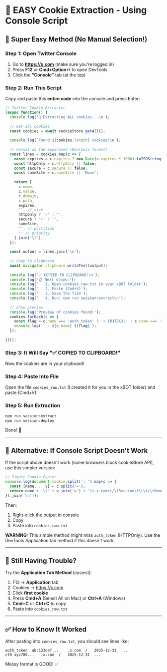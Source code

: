 # 🍪 EASY Cookie Extraction - Using Console Script

## 🚀 Super Easy Method (No Manual Selection!)

### Step 1: Open Twitter Console

1. Go to **https://x.com** (make sure you're logged in)
2. Press **F12** or **Cmd+Option+I** to open DevTools
3. Click the **"Console"** tab (at the top)

### Step 2: Run This Script

Copy and paste this **entire code** into the console and press Enter:

```javascript
// Twitter Cookie Extractor
(async function() {
  console.log('🍪 Extracting ALL cookies...\n');
  
  // Get all cookies
  const cookies = await cookieStore.getAll();
  
  console.log(`Found ${cookies.length} cookies!\n`);
  
  // Format as tab-separated (DevTools format)
  const lines = cookies.map(c => {
    const expires = c.expires ? new Date(c.expires * 1000).toISOString() : 'Session';
    const httpOnly = c.httpOnly || false;
    const secure = c.secure || false;
    const sameSite = c.sameSite || 'None';
    
    return [
      c.name,
      c.value,
      c.domain,
      c.path,
      expires,
      '', // size
      httpOnly ? '✓' : '',
      secure ? '✓' : '',
      sameSite,
      '', // partition
      '' // priority
    ].join('\t');
  });
  
  const output = lines.join('\n');
  
  // Copy to clipboard
  await navigator.clipboard.writeText(output);
  
  console.log('✅ COPIED TO CLIPBOARD!\n');
  console.log('📋 Next steps:');
  console.log('   1. Open cookies_raw.txt in your xBOT folder');
  console.log('   2. Paste (Cmd+V)');
  console.log('   3. Save the file');
  console.log('   4. Run: npm run session:extract\n');
  
  // Show preview
  console.log('Preview of cookies found:');
  cookies.forEach(c => {
    const flag = c.name === 'auth_token' ? '⭐ CRITICAL' : c.name === 'ct0' ? '⭐ CRITICAL' : '';
    console.log(`  - ${c.name} ${flag}`);
  });
  
})();
```

### Step 3: It Will Say "✅ COPIED TO CLIPBOARD!"

Now the cookies are in your clipboard!

### Step 4: Paste Into File

Open the file `cookies_raw.txt` (I created it for you in the xBOT folder) and paste (Cmd+V).

### Step 5: Run Extraction

```bash
npm run session:extract
npm run session:deploy
```

Done! 🎉

---

## 🔄 Alternative: If Console Script Doesn't Work

If the script above doesn't work (some browsers block cookieStore API), use this simpler version:

```javascript
// Simple Cookie Copier
console.log(document.cookie.split('; ').map(c => {
  const [name, ...v] = c.split('=');
  return name + '\t' + v.join('=') + '\t.x.com\t/\tSession\t\t\t✓\tNone\t\t';
}).join('\n'));
```

Then:
1. Right-click the output in console
2. Copy
3. Paste into `cookies_raw.txt`

**WARNING:** This simple method might miss `auth_token` (HTTPOnly). Use the DevTools Application tab method if this doesn't work.

---

## 📱 Still Having Trouble?

Try the **Application Tab Method** (easiest):

1. F12 → **Application** tab
2. Cookies → https://x.com
3. Click **first cookie**
4. Press **Cmd+A** (Select All on Mac) or **Ctrl+A** (Windows)
5. **Cmd+C** or **Ctrl+C** to copy
6. Paste into `cookies_raw.txt`

---

## ✅ How to Know It Worked

After pasting into `cookies_raw.txt`, you should see lines like:

```
auth_token	abc123def...	.x.com	/	2025-12-31	...
ct0	xyz789...	.x.com	/	2025-12-31	...
```

Messy format is GOOD! ✅

